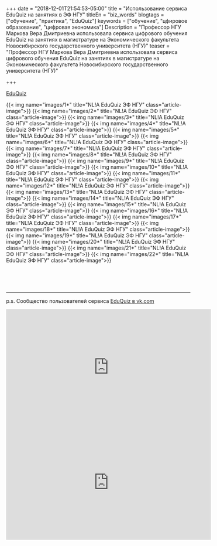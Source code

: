 +++
date = "2018-12-01T21:54:53-05:00"
title = "Использование сервиса EduQuiz на занятиях в ЭФ НГУ"
titleEn = "biz_words"
blogtags = ["обучение", "практика", "EduQuiz"]
keywords = ["обучение", "цфировое образование", "цифровая экономика"]
Description = "Профессор НГУ Маркова  Вера Дмитриевна использовала сервиса цифрового обучения EduQuiz на занятиях в магистратуре на Экономического факультета Новосибирского государственного университета (НГУ)"
teaser = "Профессор НГУ Маркова  Вера Дмитриевна использовала сервиса цифрового обучения EduQuiz на занятиях в магистратуре на Экономического факультета Новосибирского государственного университета (НГУ)"

+++

<a href="https://eduquiz.ru/" target="_blank">EduQuiz</a>

{{< img name="images/1*" title="NL!A EduQuiz ЭФ НГУ" class="article-image">}}
{{< img name="images/2*" title="NL!A EduQuiz ЭФ НГУ" class="article-image">}}
{{< img name="images/3*" title="NL!A EduQuiz ЭФ НГУ" class="article-image">}}
{{< img name="images/4*" title="NL!A EduQuiz ЭФ НГУ" class="article-image">}}
{{< img name="images/5*" title="NL!A EduQuiz ЭФ НГУ" class="article-image">}}
{{< img name="images/6*" title="NL!A EduQuiz ЭФ НГУ" class="article-image">}}
{{< img name="images/7*" title="NL!A EduQuiz ЭФ НГУ" class="article-image">}}
{{< img name="images/8*" title="NL!A EduQuiz ЭФ НГУ" class="article-image">}}
{{< img name="images/9*" title="NL!A EduQuiz ЭФ НГУ" class="article-image">}}
{{< img name="images/10*" title="NL!A EduQuiz ЭФ НГУ" class="article-image">}}
{{< img name="images/11*" title="NL!A EduQuiz ЭФ НГУ" class="article-image">}}
{{< img name="images/12*" title="NL!A EduQuiz ЭФ НГУ" class="article-image">}}
{{< img name="images/13*" title="NL!A EduQuiz ЭФ НГУ" class="article-image">}}
{{< img name="images/14*" title="NL!A EduQuiz ЭФ НГУ" class="article-image">}}
{{< img name="images/15*" title="NL!A EduQuiz ЭФ НГУ" class="article-image">}}
{{< img name="images/16*" title="NL!A EduQuiz ЭФ НГУ" class="article-image">}}
{{< img name="images/17*" title="NL!A EduQuiz ЭФ НГУ" class="article-image">}}
{{< img name="images/18*" title="NL!A EduQuiz ЭФ НГУ" class="article-image">}}
{{< img name="images/19*" title="NL!A EduQuiz ЭФ НГУ" class="article-image">}}
{{< img name="images/20*" title="NL!A EduQuiz ЭФ НГУ" class="article-image">}}
{{< img name="images/21*" title="NL!A EduQuiz ЭФ НГУ" class="article-image">}}
{{< img name="images/22*" title="NL!A EduQuiz ЭФ НГУ" class="article-image">}}



<br><br><br><hr>
p.s. Сообщество пользователей сервиса <a href="https://vk.com/eduquiz" target="_blank">EduQuiz в vk.com</a>

<iframe width="560" height="315" src="https://www.youtube.com/embed/67NGB1TVifY" frameborder="0" allow="accelerometer; autoplay; encrypted-media; gyroscope; picture-in-picture" allowfullscreen></iframe>

<iframe width="560" height="315" src="https://www.youtube.com/embed/8NIGQFgN2_g" frameborder="0" allow="accelerometer; autoplay; encrypted-media; gyroscope; picture-in-picture" allowfullscreen></iframe>